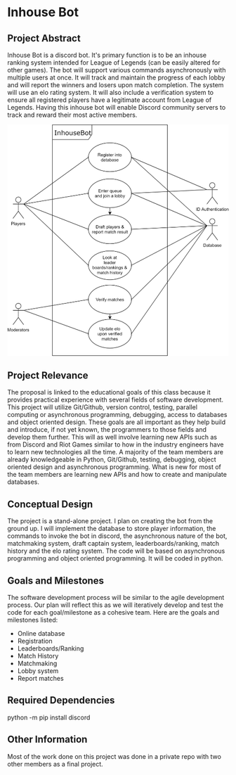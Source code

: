 # **Inhouse Bot**

## Project Abstract

Inhouse Bot is a discord bot. It's primary function is to be an inhouse ranking system intended for League of Legends (can be easily altered for other games). The bot will support various commands asynchronously with multiple users at once. It will track and maintain the progress of each lobby and will report the winners and losers upon match completion. The system will use an elo rating system. It will also include a verification system to ensure all registered players have a legitimate account from League of Legends. Having this inhouse bot will enable Discord community servers to track and reward their most active members.

![Use Case Image](EwingEng_InhouseBot.png)

## Project Relevance

The proposal is linked to the educational goals of this class because it provides practical experience with several fields of software development. This project will utilize Git/Github, version control, testing, parallel computing or asynchronous programming, debugging, access to databases and object oriented design. These goals are all important as they help build and introduce, if not yet known, the programmers to those fields and develop them further. This will as well involve learning new APIs such as from Discord and Riot Games similar to how in the industry engineers have to learn new technologies all the time. A majority of the team members are already knowledgeable in Python, Git/Github, testing, debugging, object oriented design and asynchronous programming. What is new for most of the team members are learning new APIs and how to create and manipulate databases. 

## Conceptual Design

The project is a stand-alone project. I plan on creating the bot from the ground up. I will implement the database to store player information, the commands to invoke the bot in discord, the asynchronous nature of the bot, matchmaking system, draft captain system, leaderboards/ranking, match history and the elo rating system. The code will be based on asynchronous programming and object oriented programming. It will be coded in python.

## Goals and Milestones

The software development process will be similar to the agile development process. Our plan will reflect this as we will iteratively develop and test the code for each goal/milestone as a cohesive team.
Here are the goals and milestones listed:
- Online database
- Registration
- Leaderboards/Ranking
- Match History
- Matchmaking
- Lobby system
- Report matches

## Required Dependencies


python -m pip install discord

## Other Information

Most of the work done on this project was done in a private repo with two other members as a final project.
